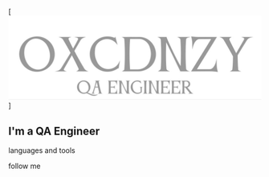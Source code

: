 [![Header](https://github.com/vazhgin/vazhgin/blob/main/assets/photo_2025-06-21_14-09-19.jpg)]

## I'm a QA Engineer

languages and tools

follow me